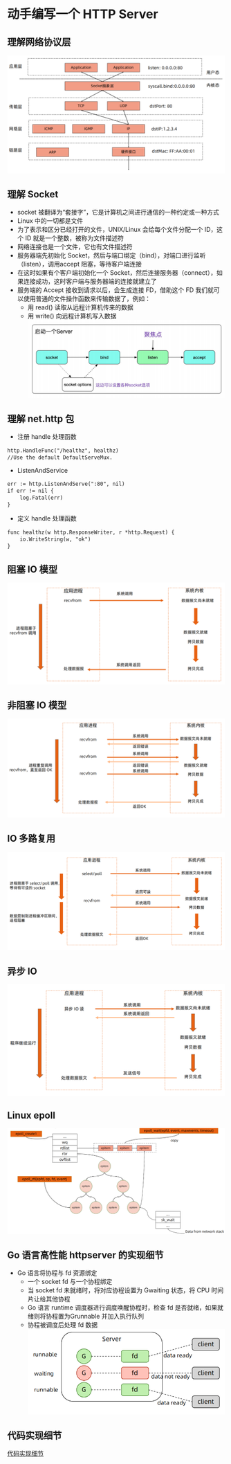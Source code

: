 # 动手编写一个 HTTP Server
## 理解网络协议层
![理解网络协议层](%E7%90%86%E8%A7%A3%E7%BD%91%E7%BB%9C%E5%8D%8F%E8%AE%AE%E5%B1%82.png)
## 理解 Socket
- socket 被翻译为“套接字”，它是计算机之间进行通信的一种约定或一种方式
- Linux 中的一切都是文件
- 为了表示和区分已经打开的文件，UNIX/Linux 会给每个文件分配一个 ID，这个 ID 就是一个整数，被称为文件描述符
- 网络连接也是一个文件，它也有文件描述符
- 服务器端先初始化 Socket，然后与端口绑定（bind），对端口进行监听（listen），调用accept 阻塞，等待客户端连接
- 在这时如果有个客户端初始化一个 Socket，然后连接服务器（connect），如果连接成功，这时客户端与服务器端的连接就建立了
- 服务端的 Accept 接收到请求以后，会生成连接 FD，借助这个 FD 我们就可以使用普通的文件操作函数来传输数据了，例如：
    - 用 read() 读取从远程计算机传来的数据
    - 用 write() 向远程计算机写入数据
![Socket](Socket.png)
## 理解 net.http 包 
- 注册 handle 处理函数
```
http.HandleFunc("/healthz", healthz)
//Use the default DefaultServeMux. 
```
- ListenAndService
```
err := http.ListenAndServe(":80", nil)
if err != nil {
    log.Fatal(err)
}
```
- 定义 handle 处理函数
```
func healthz(w http.ResponseWriter, r *http.Request) {
    io.WriteString(w, "ok") 
}
```
## 阻塞 IO 模型
![阻塞IO模型](%E9%98%BB%E5%A1%9EIO%E6%A8%A1%E5%9E%8B.png)
## 非阻塞 IO 模型
![非阻塞IO模型](%E9%9D%9E%E9%98%BB%E5%A1%9EIO%E6%A8%A1%E5%9E%8B.png)
## IO 多路复用
![IO多路复用](IO%E5%A4%9A%E8%B7%AF%E5%A4%8D%E7%94%A8.png)
## 异步 IO
![异步IO](%E5%BC%82%E6%AD%A5IO.png)
## Linux epoll
![Linux-epoll](Linux-epoll.png)
## Go 语言高性能 httpserver 的实现细节
- Go 语言将协程与 fd 资源绑定
    - 一个 socket fd 与一个协程绑定
    - 当 socket fd 未就绪时，将对应协程设置为 Gwaiting 状态，将 CPU 时间片让给其他协程
    - Go 语言 runtime 调度器进行调度唤醒协程时，检查 fd 是否就绪，如果就绪则将协程置为Grunnable 并加入执行队列
    - 协程被调度后处理 fd 数据
![httpserver的实现细节](httpserver%E7%9A%84%E5%AE%9E%E7%8E%B0%E7%BB%86%E8%8A%82.png)
## 代码实现细节
[代码实现细节](https://pouncing-waterfall-7c4.notion.site/http-server-socket-detail-e1f350d63c7c4d9f86ce140949bd90c2)
